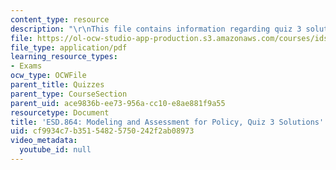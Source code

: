 ```yaml
---
content_type: resource
description: "\r\nThis file contains information regarding quiz 3 solution."
file: https://ol-ocw-studio-app-production.s3.amazonaws.com/courses/ids-410j-modeling-and-assessment-for-policy-spring-2013/cf9934c7b35154825750242f2ab08973_MITESD_864S13_Quiz3_Sol.pdf
file_type: application/pdf
learning_resource_types:
- Exams
ocw_type: OCWFile
parent_title: Quizzes
parent_type: CourseSection
parent_uid: ace9836b-ee73-956a-cc10-e8ae881f9a55
resourcetype: Document
title: 'ESD.864: Modeling and Assessment for Policy, Quiz 3 Solutions'
uid: cf9934c7-b351-5482-5750-242f2ab08973
video_metadata:
  youtube_id: null
---
```


